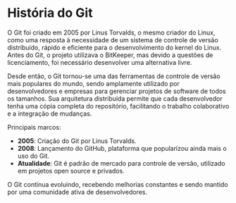 # História do Git

O Git foi criado em 2005 por Linus Torvalds, o mesmo criador do Linux, como uma resposta à necessidade de um sistema de controle de versão distribuído, rápido e eficiente para o desenvolvimento do kernel do Linux. Antes do Git, o projeto utilizava o BitKeeper, mas devido a questões de licenciamento, foi necessário desenvolver uma alternativa livre.

Desde então, o Git tornou-se uma das ferramentas de controle de versão mais populares do mundo, sendo amplamente utilizado por desenvolvedores e empresas para gerenciar projetos de software de todos os tamanhos. Sua arquitetura distribuída permite que cada desenvolvedor tenha uma cópia completa do repositório, facilitando o trabalho colaborativo e a integração de mudanças.

Principais marcos:
- **2005**: Criação do Git por Linus Torvalds.
- **2008**: Lançamento do GitHub, plataforma que popularizou ainda mais o uso do Git.
- **Atualidade**: Git é padrão de mercado para controle de versão, utilizado em projetos open source e privados.

O Git continua evoluindo, recebendo melhorias constantes e sendo mantido por uma comunidade ativa de desenvolvedores.

